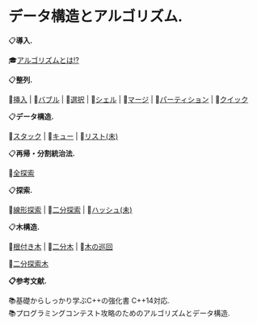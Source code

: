 
# データ構造とアルゴリズム.

:clipboard:**導入.**

:mortar_board:[アルゴリズムとは!?](/intro/)

:clipboard:**整列.**  

:closed_book:[挿入](/insertsort/) | 
:closed_book:[バブル](/bubblesort/) | 
:closed_book:[選択](/selectsort/) | 
:closed_book:[シェル](/shellsort/) | 
:closed_book:[マージ](/mergesort/) | 
:closed_book:[パーティション](/partition/) | 
:closed_book:[クイック](/quicksort/)  

:clipboard:**データ構造.**

:orange_book:[スタック](/stack/) | 
:orange_book:[キュー](/queue/) | 
:orange_book:[リスト(未)]()

:clipboard:**再帰・分割統治法.**

:ledger:[全探索](/allsearch/)  

:clipboard:**探索.**

:blue_book:[線形探索](/linearsearch/) | 
:blue_book:[二分探索](/splitsearch/) | 
:blue_book:[ハッシュ(未)]()

:clipboard:**木構造.**

:green_book:[根付き木](/roottree/) | 
:green_book:[二分木](/binarytree/) | 
:green_book:[木の巡回](/patroltree/)
 
:green_book:[二分探索木](/binarysearch/)  

**:clipboard:参考文献.**

:books:基礎からしっかり学ぶC++の強化書 C++14対応.  
:books:プログラミングコンテスト攻略のためのアルゴリズムとデータ構造.  